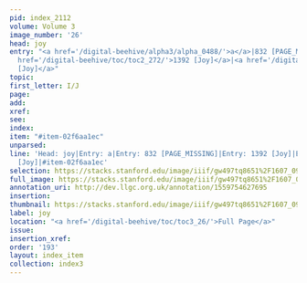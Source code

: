 ```yaml
---
pid: index_2112
volume: Volume 3
image_number: '26'
head: joy
entry: "<a href='/digital-beehive/alpha3/alpha_0488/'>a</a>|832 [PAGE_MISSING]|<a
  href='/digital-beehive/toc/toc2_272/'>1392 [Joy]</a>|<a href='/digital-beehive/toc/toc2_357/'>1940
  [Joy]</a>"
topic: 
first_letter: I/J
page: 
add: 
xref: 
see: 
index: 
item: "#item-02f6aa1ec"
unparsed: 
line: 'Head: joy|Entry: a|Entry: 832 [PAGE_MISSING]|Entry: 1392 [Joy]|Entry: 1940
  [Joy]|#item-02f6aa1ec'
selection: https://stacks.stanford.edu/image/iiif/gw497tq8651%2F1607_0969/1841,3036,657,121/full/0/default.jpg
full_image: https://stacks.stanford.edu/image/iiif/gw497tq8651%2F1607_0969/full/full/0/default.jpg
annotation_uri: http://dev.llgc.org.uk/annotation/1559754627695
insertion: 
thumbnail: https://stacks.stanford.edu/image/iiif/gw497tq8651%2F1607_0969/1841,3036,657,121/150,/0/default.jpg
label: joy
location: "<a href='/digital-beehive/toc/toc3_26/'>Full Page</a>"
issue: 
insertion_xref: 
order: '193'
layout: index_item
collection: index3
---
```

